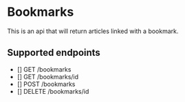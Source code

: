 # Bookmarks

This is an api that will return articles linked with a bookmark.

## Supported endpoints

- [] GET /bookmarks
- [] GET /bookmarks/id
- [] POST /bookmarks
- [] DELETE /bookmarks/id